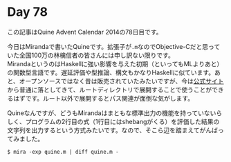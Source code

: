 # Day 78

この記事はQuine Advent Calendar 2014の78日目です。

今日はMirandaで書いたQuineです。拡張子が`.m`なのでObjective-Cだと思っていた全国100万の林檎信者の皆さんには申し訳ない限りです。  
MirandaというのはHaskellに強い影響を与えた初期（といってもMLよりあと）の関数型言語です。遅延評価や型推論、構文もかなりHaskellに似ています。あと、オープンソースではなく昔は販売されていたみたいですが、今は[公式サイト](http://miranda.org.uk/)から普通に落としてきて、ルートディレクトリで展開することで使うことができるはずです。ルート以外で展開するとパス関連が面倒な気がします。

Quineなんですが、どうもMirandaはまともな標準出力の機能を持っていないらしく、プログラムの2行目の式（1行目にはshebangがくる）を評価した結果の文字列を出力するという方式みたいです。なので、そこら辺を踏まえてがんばってみました。

```console
$ mira -exp quine.m | diff quine.m -
```
